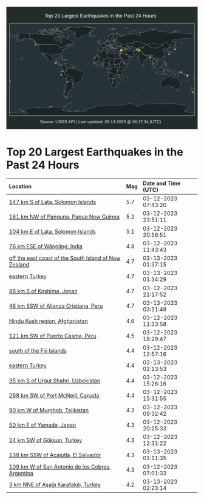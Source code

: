 ![Map](./map.png)

# Top 20 Largest Earthquakes in the Past 24 Hours

| Location | Mag | Date and Time (UTC) |
|:---|:---|:---|
| [147 km S of Lata, Solomon Islands](https://earthquake.usgs.gov/earthquakes/eventpage/us7000jjax) | 5.7 | 03-12-2023 07:43:20 |
| [161 km NW of Panguna, Papua New Guinea](https://earthquake.usgs.gov/earthquakes/eventpage/us7000jjf8) | 5.2 | 03-12-2023 23:51:11 |
| [104 km E of Lata, Solomon Islands](https://earthquake.usgs.gov/earthquakes/eventpage/us7000jje1) | 5.1 | 03-12-2023 20:56:51 |
| [76 km ESE of Wāngjing, India](https://earthquake.usgs.gov/earthquakes/eventpage/us7000jjbm) | 4.8 | 03-12-2023 11:43:43 |
| [off the east coast of the South Island of New Zealand](https://earthquake.usgs.gov/earthquakes/eventpage/us7000jjfv) | 4.7 | 03-13-2023 01:37:15 |
| [eastern Turkey](https://earthquake.usgs.gov/earthquakes/eventpage/us7000jjft) | 4.7 | 03-13-2023 01:34:29 |
| [86 km S of Koshima, Japan](https://earthquake.usgs.gov/earthquakes/eventpage/us7000jjek) | 4.7 | 03-12-2023 21:17:52 |
| [48 km SSW of Alianza Cristiana, Peru](https://earthquake.usgs.gov/earthquakes/eventpage/us7000jjgg) | 4.7 | 03-13-2023 03:11:49 |
| [Hindu Kush region, Afghanistan](https://earthquake.usgs.gov/earthquakes/eventpage/us7000jjbk) | 4.6 | 03-12-2023 11:33:58 |
| [121 km SW of Puerto Casma, Peru](https://earthquake.usgs.gov/earthquakes/eventpage/us7000jjd9) | 4.5 | 03-12-2023 18:29:47 |
| [south of the Fiji Islands](https://earthquake.usgs.gov/earthquakes/eventpage/us7000jjby) | 4.4 | 03-12-2023 12:57:16 |
| [eastern Turkey](https://earthquake.usgs.gov/earthquakes/eventpage/us7000jjg2) | 4.4 | 03-13-2023 02:13:53 |
| [35 km S of Urgut Shahri, Uzbekistan](https://earthquake.usgs.gov/earthquakes/eventpage/us7000jjcg) | 4.4 | 03-12-2023 15:26:16 |
| [268 km SW of Port McNeill, Canada](https://earthquake.usgs.gov/earthquakes/eventpage/us7000jjch) | 4.4 | 03-12-2023 15:31:55 |
| [90 km W of Murghob, Tajikistan](https://earthquake.usgs.gov/earthquakes/eventpage/us7000jjb9) | 4.3 | 03-12-2023 09:32:42 |
| [50 km E of Yamada, Japan](https://earthquake.usgs.gov/earthquakes/eventpage/us7000jjdw) | 4.3 | 03-12-2023 20:25:33 |
| [24 km SW of Göksun, Turkey](https://earthquake.usgs.gov/earthquakes/eventpage/us7000jjbv) | 4.3 | 03-12-2023 12:31:22 |
| [138 km SSW of Acajutla, El Salvador](https://earthquake.usgs.gov/earthquakes/eventpage/us7000jjfn) | 4.3 | 03-13-2023 01:11:35 |
| [109 km W of San Antonio de los Cobres, Argentina](https://earthquake.usgs.gov/earthquakes/eventpage/us7000jjar) | 4.3 | 03-12-2023 07:01:33 |
| [3 km NNE of Aşağı Karafakılı, Turkey](https://earthquake.usgs.gov/earthquakes/eventpage/us7000jjg7) | 4.2 | 03-13-2023 02:23:14 |

